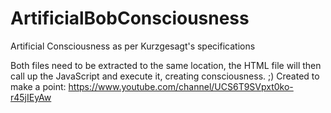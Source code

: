 # ArtificialBobConsciousness
Artificial Consciousness as per Kurzgesagt's specifications

Both files need to be extracted to the same location, the HTML file will then call up the JavaScript and execute it, creating consciousness. ;)
Created to make a point: https://www.youtube.com/channel/UCS6T9SVpxt0ko-r45jIEyAw
